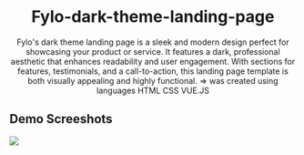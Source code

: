 <h1 align="center">Fylo-dark-theme-landing-page</h1>
<p align="center">Fylo's dark theme landing page is a sleek and modern design perfect for showcasing your product or service. It features a dark, professional aesthetic that enhances readability and user engagement. With sections for features, testimonials, and a call-to-action, this landing page template is both visually appealing and highly functional. => was created using languages HTML CSS VUE.JS</p>

<h2>Demo Screeshots</h2>
<img src="https://github.com/the-artist-web/Fylo-dark-theme-landing-page/assets/162612001/c6116b3f-8cda-465a-ae93-e6d5d7386f09">
